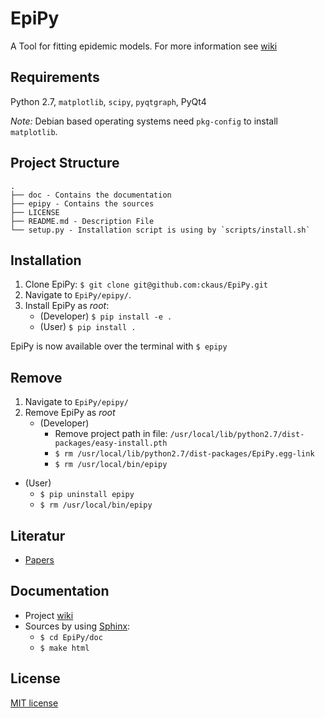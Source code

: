 # EpiPy
A Tool for fitting epidemic models. For more information see [wiki][1]

## Requirements
Python 2.7, `matplotlib`, `scipy`, `pyqtgraph`, PyQt4

*Note:* Debian based operating systems need `pkg-config` to install `matplotlib`.

## Project Structure
```
.
├── doc - Contains the documentation
├── epipy - Contains the sources
├── LICENSE
├── README.md - Description File 
└── setup.py - Installation script is using by `scripts/install.sh`
```

## Installation
1. Clone EpiPy: `$ git clone git@github.com:ckaus/EpiPy.git`
2. Navigate to `EpiPy/epipy/`.
3. Install EpiPy as *root*:
	* (Developer) `$ pip install -e .`
	* (User) `$ pip install .`

EpiPy is now available over the terminal with `$ epipy`

## Remove
1. Navigate to `EpiPy/epipy/`
2. Remove EpiPy as *root*
	* (Developer)
		* Remove project path in file: `/usr/local/lib/python2.7/dist-packages/easy-install.pth`
		* `$ rm /usr/local/lib/python2.7/dist-packages/EpiPy.egg-link`
		* `$ rm /usr/local/bin/epipy`
 * (User)
 	* `$ pip uninstall epipy`
 	* `$ rm /usr/local/bin/epipy`

## Literatur
 * [Papers][1]

## Documentation
* Project [wiki][2]
* Sources by using [Sphinx][3]:
  * `$ cd EpiPy/doc`
  * `$ make html`

## License
[MIT license][4]

[1]: https://www.dropbox.com/sh/3gtnm32uq6nn0cu/AAAbHY9DkdnRPuZo-vePaO1Fa?dl=0 "Paper"
[2]: https://github.com/ckaus/EpiPy/wiki "wiki"
[3]: http://sphinx-doc.org/ "Sphinx"
[4]: https://github.com/ckaus/EpiPy/blob/master/LICENSE "MIT license"
